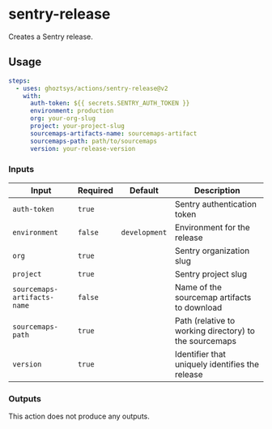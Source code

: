 # sentry-release

Creates a Sentry release.

## Usage

```yml
steps:
  - uses: ghoztsys/actions/sentry-release@v2
    with:
      auth-token: ${{ secrets.SENTRY_AUTH_TOKEN }}
      environment: production
      org: your-org-slug
      project: your-project-slug
      sourcemaps-artifacts-name: sourcemaps-artifact
      sourcemaps-path: path/to/sourcemaps
      version: your-release-version
```

### Inputs

| Input | Required | Default | Description |
| ----- | -------- | ------- | ----------- |
| `auth-token` | `true` | | Sentry authentication token |
| `environment` | `false` | `development` | Environment for the release |
| `org` | `true` | | Sentry organization slug |
| `project` | `true` | | Sentry project slug |
| `sourcemaps-artifacts-name` | `false` | | Name of the sourcemap artifacts to download |
| `sourcemaps-path` | `true` | | Path (relative to working directory) to the sourcemaps |
| `version` | `true` | | Identifier that uniquely identifies the release |

### Outputs

This action does not produce any outputs.
